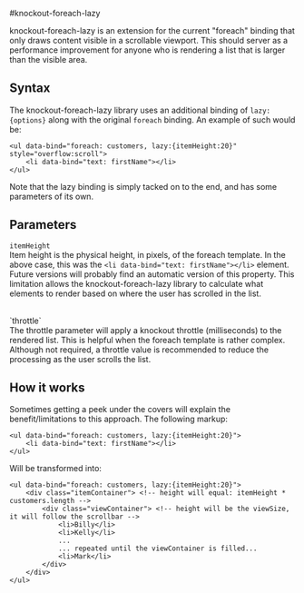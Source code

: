 #knockout-foreach-lazy

knockout-foreach-lazy is an extension for the current "foreach" binding that only draws content visible in a scrollable viewport. This should server as a performance
improvement for anyone who is rendering a list that is larger than the visible area.

## Syntax
The knockout-foreach-lazy library uses an additional binding of `lazy:{options}` 
along with the original `foreach` binding. An example of such would be:

    <ul data-bind="foreach: customers, lazy:{itemHeight:20}" style="overflow:scroll">
        <li data-bind="text: firstName"></li>
    </ul>
Note that the lazy binding is simply tacked on to the end, and has some parameters of its own.

## Parameters
`itemHeight`
<br/>
Item height is the physical height, in pixels, of the foreach template. In the above case, this was the `<li data-bind="text: firstName"></li>` element. Future versions will probably find an automatic version of this property. This limitation allows the knockout-foreach-lazy library to calculate what elements to render based on where the user has scrolled in the list. 

<br/>
`throttle`
<br/>
The throttle parameter will apply a knockout throttle (milliseconds) to the rendered list. This is helpful when the foreach template is rather complex. Although not required, a throttle value is recommended to reduce the processing as the user scrolls the list.

## How it works
Sometimes getting a peek under the covers will explain the benefit/limitations to this approach. The following markup:
    
    <ul data-bind="foreach: customers, lazy:{itemHeight:20}">
        <li data-bind="text: firstName"></li>
    </ul>
Will be transformed into:

    <ul data-bind="foreach: customers, lazy:{itemHeight:20}">
        <div class="itemContainer"> <!-- height will equal: itemHeight * customers.length -->
            <div class="viewContainer"> <!-- height will be the viewSize, it will follow the scrollbar -->
                <li>Billy</li>
                <li>Kelly</li>
                ...
                ... repeated until the viewContainer is filled...
                <li>Mark</li>
            </div>
        </div>
    </ul>
